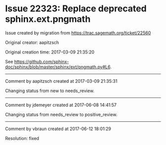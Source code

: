 # Issue 22323: Replace deprecated sphinx.ext.pngmath

Issue created by migration from https://trac.sagemath.org/ticket/22560

Original creator: aapitzsch

Original creation time: 2017-03-09 21:35:20

See https://github.com/sphinx-doc/sphinx/blob/master/sphinx/ext/pngmath.py#L6.


---

Comment by aapitzsch created at 2017-03-09 21:35:31

Changing status from new to needs_review.


---

Comment by jdemeyer created at 2017-06-08 14:41:57

Changing status from needs_review to positive_review.


---

Comment by vbraun created at 2017-06-12 18:01:29

Resolution: fixed
